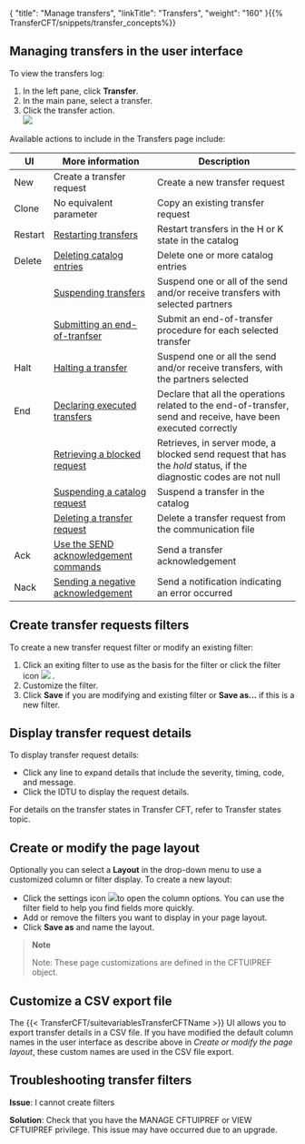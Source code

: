 {
    "title": "Manage  transfers",
    "linkTitle": "Transfers",
    "weight": "160"
}{{% TransferCFT/snippets/transfer_concepts%}}

Managing transfers in the user interface
----------------------------------------

To view the transfers log:

1. In the left pane, click **Transfer**.
1. In the main pane, select a transfer.
1. Click the transfer action.  
    ![](/Images/TransferCFT/ui_transfers.png)

Available actions to include in the Transfers page include:


| UI  | More information  | Description  |
| --- | --- | --- |
| New  | Create a transfer request | Create a new transfer request  |
| Clone  | No equivalent parameter  | Copy an existing transfer request  |
| Restart  | [Restarting transfers](../../../about_cftutil/managing_transfer_states/start_command) | Restart transfers in the H or K state in the catalog |
| Delete  | [Deleting catalog entries](../../../../admin_intro/admin_commands_intro/delete_command) | Delete one or more catalog entries |
|   | [Suspending transfers](../../../about_cftutil/managing_transfer_states/keep_command) | Suspend one or all of the send and/or receive transfers with selected partners |
|   | [Submitting an end-of-tranfser](../../../about_cftutil/managing_transfer_states/submit_command) | Submit an end-of-transfer procedure for each selected transfer |
| Halt  | [Halting a transfer](../../../about_cftutil/managing_transfer_states/halt_command) | Suspend one or all the send and/or receive transfers, with the partners selected |
| End  | [Declaring executed transfers](../../../about_cftutil/managing_transfer_states/end_command) | Declare that all the operations related to the end-of-transfer, send and receive, have been executed correctly |
|   | [Retrieving a blocked request](../../../about_cftutil/managing_transfer_states/resume_command) | Retrieves, in server mode, a blocked send request that has the *hold* status, if the diagnostic codes are not null |
|   | [Suspending a catalog request](../../../about_cftutil/managing_transfer_states/kstate_command) | Suspend a transfer in the catalog |
|   | [Deleting a transfer request](../../../about_cftutil/managing_transfer_states/clearcmd_command) | Delete a transfer request from the communication file |
| Ack  | [Use the SEND acknowledgement commands](../../../../concepts/send_command/send_replies)  | Send a transfer acknowledgement  |
| Nack  | [Sending a negative acknowledgement](../../../../concepts/send_command/transfers_neg_ack_pesit)  | Send a notification indicating an error occurred  |


Create transfer requests filters
--------------------------------

To create a new transfer request filter or modify an existing filter:

1. Click an exiting filter to use as the basis for the filter or click the filter icon ![](/Images/TransferCFT/filter_create.png) .
1. Customize the filter.
1. Click **Save** if you are modifying and existing filter or **Save as...** if this is a new filter.

Display transfer request details
--------------------------------

To display transfer request details:

- Click any line to expand details that include the severity, timing, code, and message.
- Click the IDTU to display the request details.

For details on the transfer states in Transfer CFT,
refer to Transfer states
topic.

Create or modify the page layout
--------------------------------

Optionally you can select a **Layout** in the drop-down menu to use a customized column or filter display. To create a new layout:

- Click the settings icon ![](/Images/TransferCFT/settings_icon.png)to open the column options. You can use the filter field to help you find fields more quickly.
- Add or remove the filters you want to display in your page layout.
- Click **Save as** and name the layout.

> **Note**
>
> Note: These page customizations are defined in the CFTUIPREF object.

Customize a CSV export file
---------------------------

The {{< TransferCFT/suitevariablesTransferCFTName  >}} UI allows you to export transfer details in a CSV file. If you have modified the default column names in the user interface as describe above in *Create or modify the page layout*, these custom names are used in the CSV file export.

Troubleshooting transfer filters
--------------------------------

****Issue****: I cannot create filters

****Solution****: Check that you have the MANAGE CFTUIPREF or VIEW CFTUIPREF privilege. This issue may have occurred due to an upgrade.
